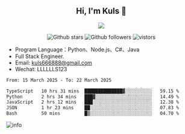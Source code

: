 <h2 align="center"> Hi, I'm Kuls 👋 </h2>
<p align="center">
    <p align="center">
        <img src=" https://avatars.githubusercontent.com/u/42165104?s=460&u=5c7fbf0bce7d4b38a15a44676e6f64b529e47598&v=4"/>
    </p>
    <p align="center">
      <img src="https://img.shields.io/github/stars/hellokuls?style=social" alt="Github stars" />
      <img src="https://img.shields.io/github/followers/hellokuls?style=social" alt="Github followers" />
      <img src="https://visitor-badge.glitch.me/badge?page_id=hellokuls.readme" alt="vistors" />
    </p>
</p>

- Program Language：Python、Node.js、C#、Java
- Full Stack Engineer.
- Email: kuls666888@gmail.com
- Wechat: LLLLLLS123

<!--START_SECTION:waka-->

```txt
From: 15 March 2025 - To: 22 March 2025

TypeScript   10 hrs 31 mins  ██████████████▓░░░░░░░░░░   59.15 %
Python       2 hrs 34 mins   ███▓░░░░░░░░░░░░░░░░░░░░░   14.49 %
JavaScript   2 hrs 12 mins   ███░░░░░░░░░░░░░░░░░░░░░░   12.38 %
JSON         1 hr 23 mins    ██░░░░░░░░░░░░░░░░░░░░░░░   07.83 %
Bash         50 mins         █▒░░░░░░░░░░░░░░░░░░░░░░░   04.70 %
```

<!--END_SECTION:waka-->

![info](https://github-readme-stats.vercel.app/api?username=hellokuls&show_icons=true&count_private=true&hide=prs&theme=default_repocard)


